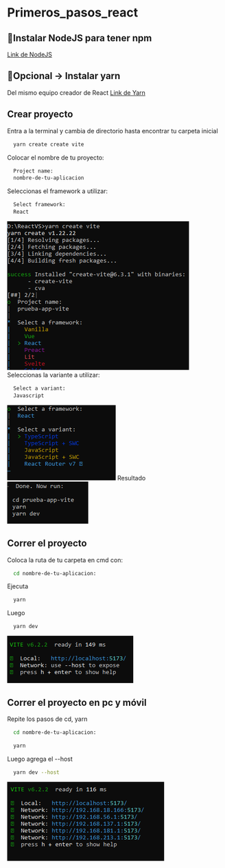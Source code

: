 # Primeros_pasos_react
## 🔗Instalar NodeJS para tener npm
[Link de NodeJS](https://nodejs.org/en)
## 🔗Opcional -> Instalar yarn
Del mismo equipo creador de React
[Link de Yarn](https://nodejs.org/)
## Crear proyecto
Entra a la terminal y cambia de directorio hasta encontrar tu carpeta inicial
```bash
  yarn create create vite
```
Colocar el nombre de tu proyecto:
```bash
  Project name:
  nombre-de-tu-aplicacion
```
Seleccionas el framework a utilizar:
```bash
  Select framework:
  React
```
![crearproyecto](img/Crear%20proyecto.png)
Seleccionas la variante a utilizar:
```bash
  Select a variant:
  Javascript
```
![variante](img/seleccionarvariante.png)
Resultado
![resultado](img/resultado.png)
## Correr el proyecto
Coloca la ruta de tu carpeta en cmd con:
```bash
  cd nombre-de-tu-aplicacion:
```
Ejecuta
```bash
  yarn
```
Luego
```bash
  yarn dev
```
![proyecto](img/proyectocorriendo.png)
## Correr el proyecto en pc y móvil
Repite los pasos de cd, yarn
```bash
  cd nombre-de-tu-aplicacion:
```
```bash
  yarn
```
Luego agrega el --host
```bash
  yarn dev --host
```
![network](img/corriendonetwork.png)